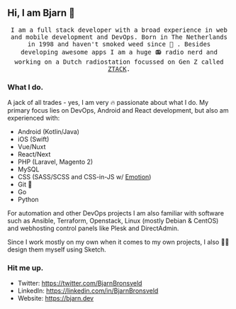 ## Hi, I am Bjarn 👋
<p align="center">
<samp>I am a full stack developer with a broad experience in web and mobile development and DevOps. Born in The Netherlands in 1998 and haven't smoked weed since 🙌 . Besides developing awesome apps I am a huge 📻 radio nerd and working on a Dutch radiostation focussed on Gen Z called <a href="https://ztack.nl">ZTACK</a>.</samp>
</p>

### What I do.
A jack of all trades - yes, I am very 🔥 passionate about what I do. My primary focus lies on DevOps, Android and React development, but also am experienced with: 
- Android (Kotlin/Java)
- iOS (Swift)
- Vue/Nuxt
- React/Next
- PHP (Laravel, Magento 2)
- MySQL
- CSS (SASS/SCSS and CSS-in-JS w/ [Emotion](https://github.com/emotion-js/emotion))
- Git 🧐
- Go
- Python

For automation and other DevOps projects I am also familiar with software such as Ansible, Terraform, Openstack, Linux (mostly Debian & CentOS) and webhosting control panels like Plesk and DirectAdmin.

Since I work mostly on my own when it comes to my own projects, I also 👨‍🎨 design them myself using Sketch.

### Hit me up.
- Twitter: https://twitter.com/BjarnBronsveld
- LinkedIn: https://linkedin.com/in/BjarnBronsveld
- Website: https://bjarn.dev
